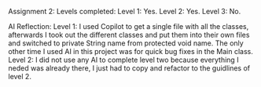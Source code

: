 Assignment 2:
Levels completed:
Level 1: Yes.
Level 2: Yes.
Level 3: No.

AI Reflection:
  Level 1:
    I used Copilot to get a single file with all the classes, afterwards I took out the different classes and put them into their own files and switched to private String name from protected void name. The only other time I used AI in this project was for quick bug fixes in the Main class.
  Level 2:
    I did not use any AI to complete level two because everything I neded was already there, I just had to copy and refactor to the guidlines of level 2.
